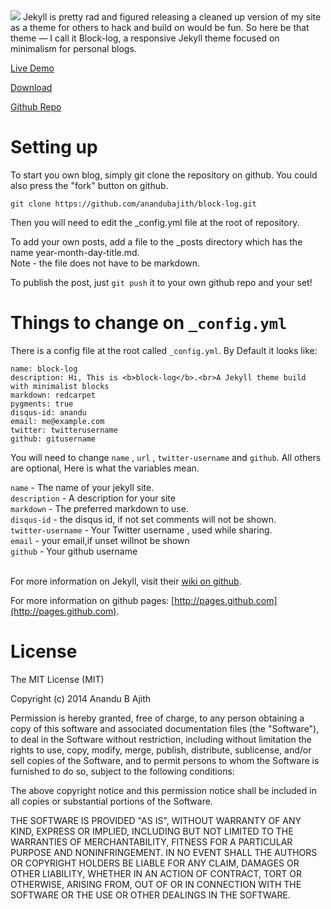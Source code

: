 <img src="http://anandu.info/img/block-log.png">
Jekyll is pretty rad and figured releasing a cleaned up version of my site as a theme for others to hack and build on would be fun. So here be that theme — I call it Block-log, a responsive Jekyll theme focused on minimalism for personal blogs.

[Live Demo](http://anandu.info/block-log)

[Download](https://github.com/anandubajith/block-log/archive/master.zip)

[Github Repo](https://github.com/anandubajith/block-log)


Setting up
====================
To start you own blog, simply git clone the repository on github. You could also press the "fork" button on github.
<pre><code>git clone https://github.com/anandubajith/block-log.git</code></pre>
Then you will need to edit the _config.yml file at the root of repository.

To add your own posts, add a file to the _posts directory which has the name year-month-day-title.md. 
<br>Note - the file does not have to be markdown.

To publish the post, just <code>git push</code> it to your own github repo and your set!

Things to change on `_config.yml`
====================
There is a config file at the root called `_config.yml`. By Default it looks like:

    name: block-log
    description: Hi, This is <b>block-log</b>.<br>A Jekyll theme build with minimalist blocks
    markdown: redcarpet
    pygments: true
    disqus-id: anandu
    email: me@example.com
    twitter: twitterusername
    github: gitusername
    
You will need to change <code>name</code> , <code>url</code> , <code>twitter-username</code> and <code>github</code>. All others are optional, Here is what the variables mean.<br>

<code>name</code> - The name of your jekyll site.<br>
<code>description</code> - A description for your site<br>
<code>markdown</code> - The preferred markdown to use. <br>
<code>disqus-id</code> - the disqus id, if not set comments will not be shown.<br>
<code>twitter-username</code> - Your Twitter username , used while sharing.<br>
<code>email</code> - your email,if unset willnot be shown<br>
<code>github</code> - Your github username<br><br>

For more information on Jekyll, visit their [wiki on github](https://github.com/mojombo/jekyll/wiki).

For more information on github pages: [http://pages.github.com](http://pages.github.com).

License
====================
The MIT License (MIT)

Copyright (c) 2014 Anandu B Ajith

Permission is hereby granted, free of charge, to any person obtaining a copy
of this software and associated documentation files (the "Software"), to deal
in the Software without restriction, including without limitation the rights
to use, copy, modify, merge, publish, distribute, sublicense, and/or sell
copies of the Software, and to permit persons to whom the Software is
furnished to do so, subject to the following conditions:

The above copyright notice and this permission notice shall be included in all
copies or substantial portions of the Software.

THE SOFTWARE IS PROVIDED "AS IS", WITHOUT WARRANTY OF ANY KIND, EXPRESS OR
IMPLIED, INCLUDING BUT NOT LIMITED TO THE WARRANTIES OF MERCHANTABILITY,
FITNESS FOR A PARTICULAR PURPOSE AND NONINFRINGEMENT. IN NO EVENT SHALL THE
AUTHORS OR COPYRIGHT HOLDERS BE LIABLE FOR ANY CLAIM, DAMAGES OR OTHER
LIABILITY, WHETHER IN AN ACTION OF CONTRACT, TORT OR OTHERWISE, ARISING FROM,
OUT OF OR IN CONNECTION WITH THE SOFTWARE OR THE USE OR OTHER DEALINGS IN THE
SOFTWARE.

